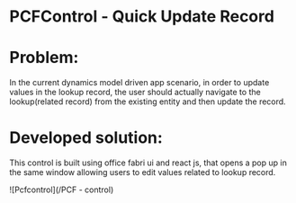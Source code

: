 # PCFControl - Quick Update Record

# Problem:
In the current dynamics model driven app scenario, in order to update values in the lookup record, the user should actually navigate to the lookup(related record) from the existing entity and then update the record. 


# Developed solution:
This control is built using office fabri ui and react js, that opens a pop up in the same window allowing users to edit values related to lookup record.

![Pcfcontrol](/PCF - control)
